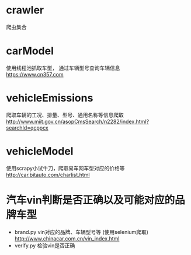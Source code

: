 # crawler
爬虫集合

# carModel 
使用线程池抓取车型， 通过车辆型号查询车辆信息  
 https://www.cn357.com

# vehicleEmissions
爬取车辆的工况、排量、型号、通用名称等信息爬取  
http://www.miit.gov.cn/asopCmsSearch/n2282/index.html?searchId=qcppcx

# vehicleModel
使用scrapy小试牛刀，爬取易车网车型对应的价格等  
http://car.bitauto.com/charlist.html

# 汽车vin判断是否正确以及可能对应的品牌车型
- brand.py      vin对应的品牌、车辆型号等 (使用selenium爬取)  http://www.chinacar.com.cn/vin_index.html
- verify.py     检验vin是否正确